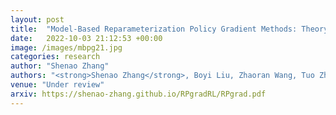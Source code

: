 ```yaml
---
layout: post
title:  "Model-Based Reparameterization Policy Gradient Methods: Theory and Practical Algorithms"
date:   2022-10-03 21:12:53 +00:00
image: /images/mbpg21.jpg
categories: research
author: "Shenao Zhang"
authors: "<strong>Shenao Zhang</strong>, Boyi Liu, Zhaoran Wang, Tuo Zhao"
venue: "Under review"
arxiv: https://shenao-zhang.github.io/RPgradRL/RPgrad.pdf
---
```


